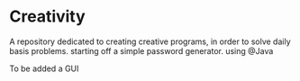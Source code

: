 # Creativity
A repository dedicated to creating creative programs, in order to solve daily basis problems.
starting off a simple password generator.
using @Java

To be added a GUI
